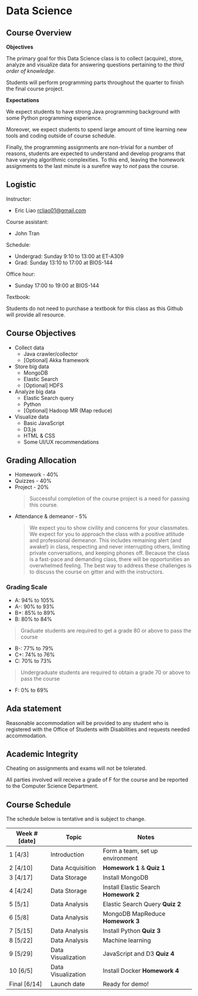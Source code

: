 # Data Science

## Course Overview

**Objectives**

The primary goal for this Data Science class is to collect (acquire), store, analyze and visualize data for answering questions pertaining to *the third order of knowledge*. 

Students will perform programming parts throughout the quarter to finish the final course project. 

**Expectations**

We expect students to have strong Java programming background with some Python programming experience.  

Moreover, we expect students to spend large amount of time learning new tools and coding outside of course schedule.

Finally, the programming assignments are non-trivial for a number of reasons, students are expected to understand and develop programs that have varying algorithmic complexities.  To this end, leaving the homework assignments to the last minute is a surefire way to *not* pass the course.

## Logistic

Instructor:

  * Eric Liao <rcliao01@gmail.com>

Course assistant:

  * John Tran

Schedule:

  * Undergrad: Sunday 9:10 to 13:00 at ET-A309
  * Grad: Sunday 13:10 to 17:00 at BIOS-144

Office hour:

* Sunday 17:00 to 19:00 at BIOS-144

Textbook:

Students do not need to purchase a textbook for this class as this Github will provide all resource.

## Course Objectives

* Collect data
  * Java crawler/collector
  * [Optional] Akka framework
* Store big data
  * MongoDB
  * Elastic Search
  * [Optional] HDFS
* Analyze big data
  * Elastic Search query
  * Python
  * [Optional] Hadoop MR (Map reduce)
* Visualize data
  * Basic JavaScript 
  * D3.js
  * HTML & CSS
  * Some UI/UX recommendations

## Grading Allocation

* Homework - 40%
* Quizzes - 40%
* Project - 20%
  > Successful completion of the course project is a need for passing this course.
* Attendance & demeanor - 5%
  > We expect you to show civility and concerns for your classmates.  We expect for you to approach the class with a positive attitude and professional demeanor.  This includes remaining alert (and awake!) in class, respecting and never interrupting others, limiting private conversations, and keeping phones off.  Because the class is a fast-pace and demanding class, there will be opportunities an overwhelmed feeling.  The best way to address these challenges is to discuss the course on gitter and with the instructors.

### Grading Scale

* A: 94% to 105%
* A-: 90% to 93%
* B+: 85% to 89%
* B: 80% to 84%
> Graduate students are required to get a grade 80 or above to pass the course
* B-: 77% to 79%
* C+: 74% to 76%
* C: 70% to 73%
> Undergraduate students are required to obtain a grade 70 or above to pass the course
* F: 0% to 69%

## Ada statement

Reasonable accommodation will be provided to any student who is registered with the Office of Students with Disabilities and requests needed accommodation.

## Academic Integrity

Cheating on assignments and exams will not be tolerated. 

All parties involved will receive a grade of F for the course and be reported to the Computer Science Department.

## Course Schedule

The schedule below is tentative and is subject to change.

| Week # [date] | Topic     | Notes |
| --- | --- | --- |
| 1 [4/3]       | Introduction | Form a team, set up environment |
| 2 [4/10]      | Data Acquisition | **Homework 1** & **Quiz 1** |
| 3 [4/17]      | Data Storage | Install MongoDB |
| 4 [4/24]      | Data Storage | Install Elastic Search **Homework 2** |
| 5 [5/1]       | Data Analysis | Elastic Search Query **Quiz 2** |
| 6 [5/8]       | Data Analysis | MongoDB MapReduce **Homework 3** |
| 7 [5/15]      | Data Analysis | Install Python **Quiz 3** |
| 8 [5/22]      | Data Analysis | Machine learning |
| 9 [5/29]      | Data Visualization | JavaScript and D3 **Quiz 4** |
| 10 [6/5]      | Data Visualization | Install Docker **Homework 4** |
| Final [6/14]     | Launch date | Ready for demo! |
